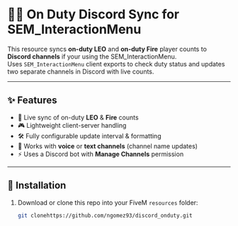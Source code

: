 # 🚓🚒 On Duty Discord Sync for SEM_InteractionMenu

This resource syncs **on-duty LEO** and **on-duty Fire** player counts to **Discord channels** if your using the SEM_InteractionMenu.  
Uses `SEM_InteractionMenu` client exports to check duty status and updates two separate channels in Discord with live counts.

---

## ✨ Features
- 🔄 Live sync of on-duty **LEO** & **Fire** counts  
- 🎮 Lightweight client-server handling  
- 🛠️ Fully configurable update interval & formatting  
- 🔑 Works with **voice** or **text channels** (channel name updates)  
- ⚡ Uses a Discord bot with **Manage Channels** permission  

---

## 📂 Installation
1. Download or clone this repo into your FiveM `resources` folder:
   ```bash
   git clonehttps://github.com/ngomez93/discord_onduty.git
